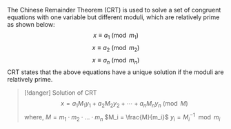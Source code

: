 The Chinese Remainder Theorem (CRT) is used to solve a set of congruent equations with one variable but different moduli, which are relatively prime as shown below:
$$x ≡ a_{1}\pmod{m_{1}}$$$$x ≡ a_{2}\pmod{m_{2}}$$$$x ≡ a_{n}\pmod{m_{n}}$$CRT states that the above equations have a unique solution if the moduli are relatively prime.


> [!danger] Solution of CRT
> $$
x = a_1 M_1 y_1 + a_2 M_2 y_2 + \cdots + a_n M_n y_n \pmod{M}$$
>where, $M = m_1 \cdot m_2 \cdot \ldots \cdot m_n$
>	$M_i = \frac{M}{m_i}$
>	$y_i = M_i^{-1} \mod m_i$

